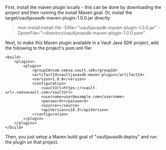 First, install the maven plugin locally - this can be done by downloading the project and then running the install Maven goal. Or, install the target/vaultjavasdk-maven-plugin-1.0.0.jar directly:

> mvn install:install-file -Dfile="<directory>\vaultjavasdk-maven-plugin-1.0.0.jar" -DpomFile="<directory\vaultjavasdk-maven-plugin-1.0.0.pom"

Next, to make this Maven plugin available in a Vault Java SDK project, add the following to the project's pom.xml file:

    <build>    
        <plugins>
            <plugin>
        		<groupId>com.veeva.vault.sdk</groupId>
	        	<artifactId>vaultjavasdk-maven-plugin</artifactId>
	        	<version>1.0.0</version>
	        	<configuration>
	        		<vaultUrl>https://<vault-url>.veevavault.com</vaultUrl>
	        		<username>user@example.com</username>
	        		<password></password>
	        		<source></source>
	        		<apiVersion>v18.3</apiVersion>
	        	</configuration>
        	</plugin>
        </plugins>
    </build>    
    
    
Then, you just setup a Maven build goal of "vaultjavasdk:deploy" and run the plugin on that project.